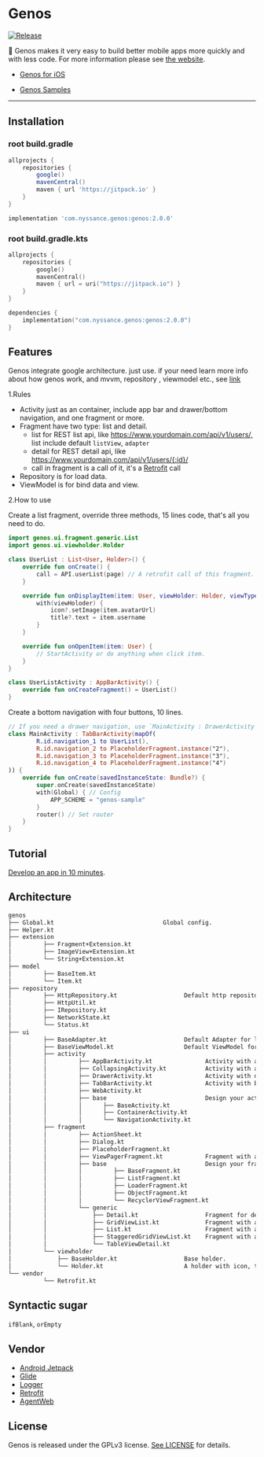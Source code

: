 # Genos

[![Release](https://jitpack.io/v/nyssance/genos.svg)](https://jitpack.io/#nyssance/genos)

👊 Genos makes it very easy to build better mobile apps more quickly and with less code.
For more information please see [the website][genos].

- [Genos for iOS](https://github.com/nyssance/GenosSwift)

- [Genos Samples](https://github.com/nyssance/genos-samples)

---

## Installation

### root build.gradle

```groovy
allprojects {
    repositories {
        google()
        mavenCentral()
        maven { url 'https://jitpack.io' }
    }
}
```

```groovy
implementation 'com.nyssance.genos:genos:2.0.0'
```

### root build.gradle.kts

```kotlin
allprojects {
    repositories {
        google()
        mavenCentral()
        maven { url = uri("https://jitpack.io") }
    }
}
```

```kotlin
dependencies {
    implementation("com.nyssance.genos:genos:2.0.0")
}
```

## Features

Genos integrate google architecture. just use. if your need learn more info about how genos work, and mvvm, repository , viewmodel etc., see [link](https://developer.android.com/topic/libraries/architecture)

1.Rules

- Activity just as an container, include app bar and drawer/bottom navigation, and one fragment or more.
- Fragment have two type: list and detail.
  - list for REST list api, like <https://www.yourdomain.com/api/v1/users/,> list include default `listView`, `adapter`
  - detail for REST detail api, like <https://www.yourdomain,com/api/v1/users/{:id}/>
  - call in fragment is a call of it, it's a [Retrofit] call
- Repository is for load data.
- ViewModel is for bind data and view.

2.How to use

Create a list fragment, override three methods, 15 lines code, that's all you need to do.

```kotlin
import genos.ui.fragment.generic.List
import genos.ui.viewholder.Holder

class UserList : List<User, Holder>() {
    override fun onCreate() {
        call = API.userList(page) // A retrofit call of this fragment.
    }

    override fun onDisplayItem(item: User, viewHolder: Holder, viewType: Int) {
        with(viewHoloder) {
            icon?.setImage(item.avatarUrl)
            title?.text = item.username
        }
    }

    override fun onOpenItem(item: User) {
        // StartActivity or do anything when click item.
    }
}

class UserListActivity : AppBarActivity() {
    override fun onCreateFragment() = UserList()
}
```

Create a bottom navigation with four buttons, 10 lines.

```kotlin
// If you need a drawer navigation, use `MainActivity : DrawerActivity`
class MainActivity : TabBarActivity(mapOf(
        R.id.navigation_1 to UserList(),
        R.id.navigation_2 to PlaceholderFragment.instance("2"),
        R.id.navigation_3 to PlaceholderFragment.instance("3"),
        R.id.navigation_4 to PlaceholderFragment.instance("4")
)) {
    override fun onCreate(savedInstanceState: Bundle?) {
        super.onCreate(savedInstanceState)
        with(Global) { // Config
            APP_SCHEME = "genos-sample"
        }
        router() // Set router
    }
}
```

## Tutorial

[Develop an app in 10 minutes][genos].

## Architecture

```txt
genos
├── Global.kt                               Global config.
├── Helper.kt
├── extension
│         ├── Fragment+Extension.kt
│         ├── ImageView+Extension.kt
│         └── String+Extension.kt
├── model
│         ├── BaseItem.kt
│         └── Item.kt
├── repository
│         ├── HttpRepository.kt                   Default http repository.
│         ├── HttpUtil.kt
│         ├── IRepository.kt
│         ├── NetworkState.kt
│         └── Status.kt
├── ui
│         ├── BaseAdapter.kt                      Default Adapter for list fragment.
│         ├── BaseViewModel.kt                    Default ViewModel for list and detail fragment.
│         ├── activity
│         │         ├── AppBarActivity.kt               Activity with an app bar.
│         │         ├── CollapsingActivity.kt           Activity with a collapsing app bar.
│         │         ├── DrawerActivity.kt               Activity with drawer.
│         │         ├── TabBarActivity.kt               Activity with bottom navigation.
│         │         ├── WebActivity.kt
│         │         ├── base                            Design your activity by extends activity in base.
│         │         │      ├── BaseActivity.kt
│         │         │      ├── ContainerActivity.kt
│         │         │      └── NavigationActivity.kt
│         ├── fragment
│         │         ├── ActionSheet.kt
│         │         ├── Dialog.kt
│         │         ├── PlaceholderFragment.kt
│         │         ├── ViewPagerFragment.kt            Fragment with a view pager.
│         │         ├── base                            Design your fragment by extends fragment in base.
│         │         │         ├── BaseFragment.kt
│         │         │         ├── ListFragment.kt
│         │         │         ├── LoaderFragment.kt
│         │         │         ├── ObjectFragment.kt
│         │         │         └── RecyclerViewFragment.kt
│         │         └── generic
│         │             ├── Detail.kt                   Fragment for detail.
│         │             ├── GridViewList.kt             Fragment with a grid layout, user for grid list.
│         │             ├── List.kt                     Fragment with a linear layout, use for stand list, one item per line.
│         │             ├── StaggeredGridViewList.kt    Fragment with a staggered grid layout, use for waterfall list.
│         │             └── TableViewDetail.kt
│         └── viewholder
│             ├── BaseHolder.kt                   Base holder.
│             └── Holder.kt                       A holder with icon, title, subtitle, accessory.
└── vendor
          └── Retrofit.kt
```

## Syntactic sugar

`ifBlank`, `orEmpty`

## Vendor

- [Android Jetpack](https://developer.android.com/jetpack)
- [Glide](https://github.com/bumptech/glide)
- [Logger](https://github.com/orhanobut/logger)
- [Retrofit]
- [AgentWeb](https://github.com/Justson/AgentWeb)

## License

Genos is released under the GPLv3 license. [See LICENSE](https://github.com/nyssance/genos/blob/main/LICENSE) for details.

[genos]: https://nyssance.github.io/genos/
[Retrofit]: https://square.github.io/retrofit/
[2]: https://search.maven.org/remote_content?g=com.nyssance.genos&a=genos&v=LATEST
[10]: https://developer.android.com/studio/projects/create-project

